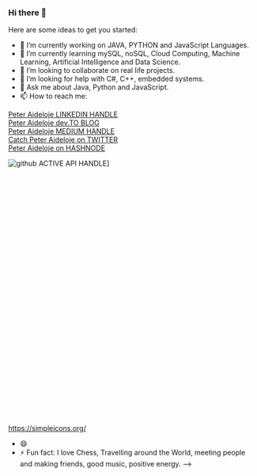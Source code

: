 ### Hi there 👋


Here are some ideas to get you started:

- 🔭 I’m currently working on JAVA, PYTHON and JavaScript Languages.
- 🌱 I’m currently learning mySQL, noSQL, Cloud Computing, Machine Learning, Artificial Intelligence and Data Science.
- 👯 I’m looking to collaborate on real life projects.
- 🤔 I’m looking for help with C#, C++, embedded systems. 
- 💬 Ask me about Java, Python and JavaScript.
- 📫 How to reach me: 

<div class="badge-base LI-profile-badge" data-locale="en_US" data-size="medium" data-theme="dark" data-type="VERTICAL" data-vanity="peter-aideloje-64aab6116" data-version="v1"><a class="badge-base__link LI-simple-link" href="https://ng.linkedin.com/in/peter-aideloje-64aab6116?trk=profile-badge">Peter Aideloje LINKEDIN HANDLE</a></div>


<div class="badge-base LI-profile-badge" data-locale="en_US" data-size="medium" data-theme="dark" data-type="VERTICAL" data-vanity="peter-aideloje-64aab6116" data-version="v1"><a class="badge-base__link LI-simple-link" href="//dev.to/aidelojep">Peter Aideloje dev.TO BLOG</a></div>

<div class="badge-base LI-profile-badge" data-locale="en_US" data-size="medium" data-theme="dark" data-type="VERTICAL" data-vanity="peter-aideloje-64aab6116" data-version="v1"><a class="badge-base__link LI-simple-link" href="https://medium.com/@aidelojepeter123">Peter Aideloje MEDIUM HANDLE</a></div>

<div class="badge-base LI-profile-badge" data-locale="en_US" data-size="medium" data-theme="dark" data-type="VERTICAL" data-vanity="peter-aideloje-64aab6116" data-version="v1"><a class="badge-base__link LI-simple-link" href="//twitter.com/PAideloje">Catch Peter Aideloje on TWITTER</a></div>

<div class="badge-base LI-profile-badge" data-locale="en_US" data-size="medium" data-theme="dark" data-type="VERTICAL" data-vanity="peter-aideloje-64aab6116" data-version="v1"><a class="badge-base__link LI-simple-link" href="https://hashnode.com/@aidelojep">Peter Aideloje on HASHNODE</a></div>

![github](https://img.shields.io/badge/GitHub-000000?style=for-the-badge&logo=GitHub&logoColor=white) ACTIVE API HANDLE]

<svg role="img" viewBox="0 0 24 24" xmlns="http://www.w3.org/2000/svg"><title>Ferrari</title><path d=""/></svg>https://simpleicons.org/



- 😄 
- ⚡ Fun fact: I love Chess, Travelling around the World, meeting people and making friends, good music, positive energy.
-->
